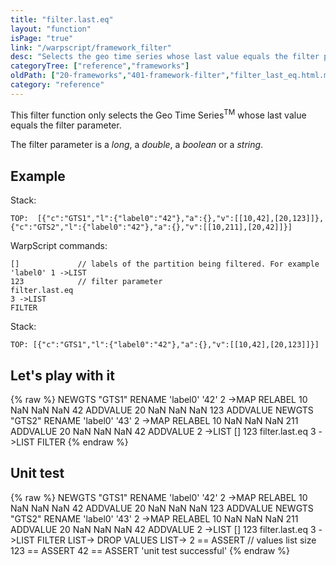 ```yaml
---
title: "filter.last.eq"
layout: "function"
isPage: "true"
link: "/warpscript/framework_filter"
desc: "Selects the geo time series whose last value equals the filter parameter"
categoryTree: ["reference","frameworks"]
oldPath: ["20-frameworks","401-framework-filter","filter_last_eq.html.md"]
category: "reference"
---
```



This filter function only selects the Geo Time Series<sup>TM</sup> whose last value equals the filter parameter.

The filter parameter is a *long*, a *double*, a *boolean* or a *string*.

## Example ##

Stack:

    TOP:  [{"c":"GTS1","l":{"label0":"42"},"a":{},"v":[[10,42],[20,123]]},{"c":"GTS2","l":{"label0":"42"},"a":{},"v":[[10,211],[20,42]]}]

WarpScript commands:

    []             // labels of the partition being filtered. For example 'label0' 1 ->LIST
    123            // filter parameter
    filter.last.eq
    3 ->LIST
    FILTER

Stack: 

    TOP: [{"c":"GTS1","l":{"label0":"42"},"a":{},"v":[[10,42],[20,123]]}]

## Let's play with it ##

{% raw %}
<warp10-warpscript-widget>NEWGTS "GTS1" RENAME 
'label0' '42' 2 ->MAP RELABEL
10 NaN NaN NaN  42  ADDVALUE
20 NaN NaN NaN 123  ADDVALUE
NEWGTS "GTS2" RENAME 
'label0' '43' 2 ->MAP RELABEL
10 NaN NaN NaN 211 ADDVALUE
20 NaN NaN NaN  42 ADDVALUE
2 ->LIST
[]
123
filter.last.eq
3 ->LIST
FILTER
</warp10-warpscript-widget>
{% endraw %}    


## Unit test ##

{% raw %}
<warp10-warpscript-widget>NEWGTS "GTS1" RENAME 
'label0' '42' 2 ->MAP RELABEL
10 NaN NaN NaN  42  ADDVALUE
20 NaN NaN NaN 123  ADDVALUE
NEWGTS "GTS2" RENAME 
'label0' '43' 2 ->MAP RELABEL
10 NaN NaN NaN 211 ADDVALUE
20 NaN NaN NaN  42 ADDVALUE
2 ->LIST
[]
123
filter.last.eq
3 ->LIST
FILTER
LIST-> DROP
VALUES LIST-> 
2 == ASSERT   // values list size
123 == ASSERT
42 == ASSERT
'unit test successful'
</warp10-warpscript-widget>
{% endraw %}